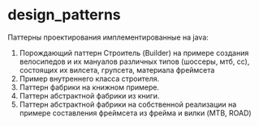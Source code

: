 # design_patterns

Паттерны проектирования имплементированные на java:
1.  Порождающий паттерн Строитель (Builder) на примере создания велосипедов  и их мануалов различных типов (шоссеры, мтб, сс), состоящих их вилсета, групсета, материала фреймсета
2.  Пример внутреннего класса строителя.
3.  Паттерн фабрики на книжном примере.
4.  Паттерн абстрактной фабрики из книги.
4.  Паттерн абстрактной фабрики на собственной реализации на примере составления фреймсета из фрейма и вилки (MTB, ROAD)
